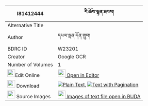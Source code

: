 |I81412444|རི་ཆོས་ལྷན་ཐབས། 
| --- | --- 
|Alternative Title |
|Author| དཔལ་ལྡན་དོན་གྲུབ།
|BDRC ID | W23201
|Creator | Google OCR
|Number of Volumes| 1
|<img width="25" src="https://img.icons8.com/color/25/000000/edit-property.png">Edit Online| [<img width="25" src="https://avatars.githubusercontent.com/u/45091458?s=200&v=4"> Open in Editor](http://editor.openpecha.org/I81412444)
|<img width="25" src="https://img.icons8.com/fluent/48/000000/download-2.png"/>  Download | [![](https://img.icons8.com/color/20/000000/txt.png)Plain Text](https://github.com/Openpecha/I81412444/releases/download/v1/ri_cho_lhentab_plain_I81412444.zip), [![](https://img.icons8.com/color/20/000000/txt.png)Text with Pagination](https://github.com/Openpecha/I81412444/releases/download/v1/ri_cho_lhentab_pages_I81412444.zip)
|<img width="25" src="https://img.icons8.com/plasticine/100/000000/pictures-folder.png"/>  Source Images | [<img width="25" src="https://library.bdrc.io/icons/BUDA-small.svg"> Images of text file open in BUDA](https://library.bdrc.io/show/bdr:W23201)